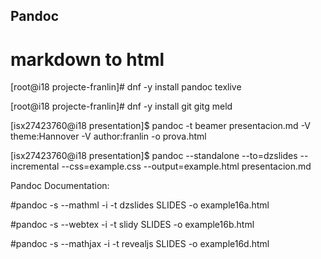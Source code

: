 ## Pandoc 
# markdown to html

[root@i18 projecte-franlin]# dnf -y install pandoc texlive

[root@i18 projecte-franlin]# dnf -y install git gitg meld

[isx27423760@i18 presentation]$ pandoc -t beamer presentacion.md -V theme:Hannover -V author:franlin -o prova.html

[isx27423760@i18 presentation]$ pandoc --standalone --to=dzslides --incremental --css=example.css --output=example.html presentacion.md

Pandoc Documentation:

#pandoc -s --mathml -i -t dzslides SLIDES -o example16a.html

#pandoc -s --webtex -i -t slidy SLIDES -o example16b.html

#pandoc -s --mathjax -i -t revealjs SLIDES -o example16d.html



